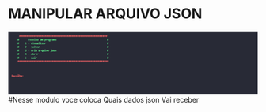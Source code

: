 # MANIPULAR ARQUIVO JSON
<img src="foto1.png" alt="Minha Figura">
#Nesse modulo voce coloca Quais dados json Vai receber
